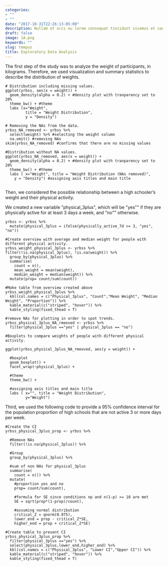 ```yaml
---
categories:
- ""
- ""
date: "2017-10-31T22:26:13-05:00"
description: Nullam et orci eu lorem consequat tincidunt vivamus et sagittis magna sed nunc rhoncus condimentum sem. In efficitur ligula tate urna. Maecenas massa sed magna lacinia magna pellentesque lorem ipsum dolor. Nullam et orci eu lorem consequat tincidunt. Vivamus et sagittis tempus.
draft: false
image: 1A.png
keywords: ""
slug: tempus
title: Exploratory Data Analysis 
---
```


The first step of the study was to analyze the weight of participants, in kilograms. 
Therefore, we used visualization and summary statistics to describe the distribution of weights. 

```{r, eda_on_weight}
# Distribution including missing values. 
ggplot(yrbss, aes(x = weight)) +
  geom_density(alpha = 0.2) + #density plot with tranparency set to 20%
  theme_bw() + #theme
  labs (x="Weight", 
         title = "Weight Distribution",
         y = "Density")

# Removing the NAs from the data.
yrbss_NA_removed <- yrbss %>% 
  select(weight) %>% #selecting the weight column
  na.omit() #removing NAs
skim(yrbss_NA_removed) #confirms that there are no missing values
  
#Distribution without NA values. 
ggplot(yrbss_NA_removed, aes(x = weight)) +
  geom_density(alpha = 0.2) + #density plot with tranparency set to 20%
  theme_bw() + #theme
  labs ( x="Weight", title = "Weight Distribution (NAs removed)",
    y = "Density") #assigning axis titles and main title
    
```

Then, we considered the possible relationship between a high schooler’s weight and their physical activity. 

We created a new variable "physical_3plus", which will be "yes"" if they are physically active for at least 3 days a week, and "no"" otherwise.

```{r}
yrbss <- yrbss %>% 
  mutate(physical_3plus = ifelse(physically_active_7d >= 3, "yes", "no"))

#Create overview with average and median weight for people with different physical activity.
yrbss_weight_physical_3plus <- yrbss %>% filter(!is.na(physical_3plus), !is.na(weight)) %>% 
  group_by(physical_3plus) %>% 
  summarise(
    count = n(),
    mean_weight = mean(weight),
    median_weight = median(weight)) %>% 
  mutate(prop= count/sum(count))

#Make table from overview created above
yrbss_weight_physical_3plus %>% 
  kbl(col.names = c("Physical_3plus", "Count","Mean Weight", "Median Weight", "Proportion")) %>%
  kable_material(c("striped", "hover")) %>%
  kable_styling(fixed_thead = T)

#remove NAs for plotting in order to spot trends.
yrbss_physical_3plus_NA_rmeoved <- yrbss %>% 
  filter(physical_3plus =="yes" | physical_3plus == "no")

#Boxplots to compare weights of people with different physical activity. 

ggplot(yrbss_physical_3plus_NA_rmeoved, aes(y = weight)) +
  
  #boxplot
  geom_boxplot() + 
  facet_wrap(~physical_3plus) +
  
  #theme
  theme_bw() +
  
  #assigning axis titles and main title
  labs ( x="", title = "Weight Distribution",
         y="Weight")

```

Third, we used the following code to provide a 95% confidence interval for the population proportion of high schools that are not active 3 or more days per week.

```{r, CI_prop_physical_3plus}
#Create the CI
yrbss_physical_3plus_prop <- yrbss %>% 
  
  #Remove NAs
  filter(!is.na(physical_3plus)) %>%  
  
  #Group
  group_by(physical_3plus) %>% 
  
  #sum of non NAs for physical_3plus
  summarise(
    count = n()) %>%
  mutate(
    #proportion yes and no
    prop= count/sum(count), 
    
    #formula for SE since conditions np and n(1-p) >= 10 are met
    SE = sqrt(prop*(1-prop)/count), 
    
    #assuming normal distribution
    critical_Z = qnorm(0.975), 
    lower_end = prop - critical_Z*SE, 
    higher_end = prop + critical_Z*SE) 

#Create table to present CI
yrbss_physical_3plus_prop %>% 
  filter(physical_3plus =="yes") %>% 
  select(physical_3plus,lower_end,higher_end) %>% 
  kbl(col.names = c("Physical_3plus", "Lower CI","Upper CI")) %>%
  kable_material(c("striped", "hover")) %>%
  kable_styling(fixed_thead = T)

```


